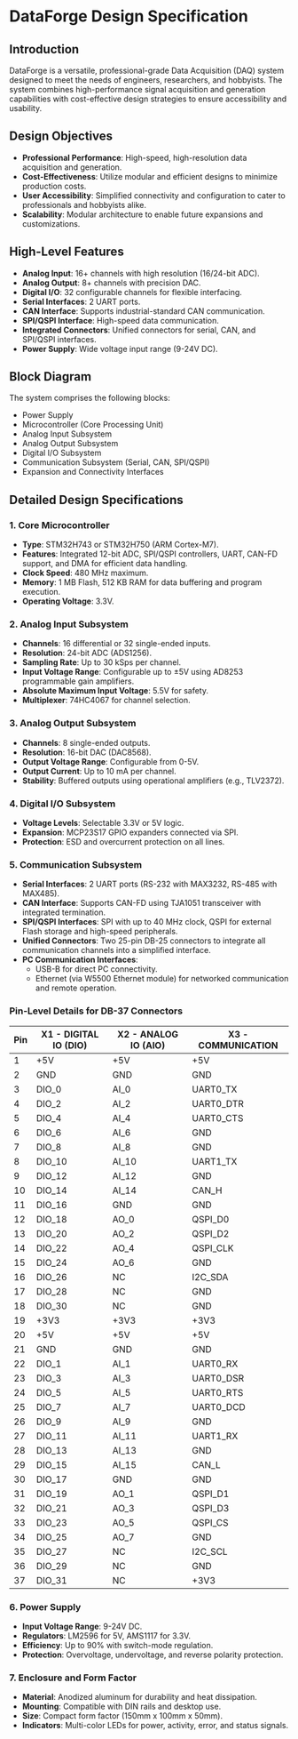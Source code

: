 # DataForge Design Specification

## Introduction

DataForge is a versatile, professional-grade Data Acquisition (DAQ) system designed to meet the needs of engineers, researchers, and hobbyists. The system combines high-performance signal acquisition and generation capabilities with cost-effective design strategies to ensure accessibility and usability.

## Design Objectives

- **Professional Performance**: High-speed, high-resolution data acquisition and generation.
- **Cost-Effectiveness**: Utilize modular and efficient designs to minimize production costs.
- **User Accessibility**: Simplified connectivity and configuration to cater to professionals and hobbyists alike.
- **Scalability**: Modular architecture to enable future expansions and customizations.

## High-Level Features

- **Analog Input**: 16+ channels with high resolution (16/24-bit ADC).
- **Analog Output**: 8+ channels with precision DAC.
- **Digital I/O**: 32 configurable channels for flexible interfacing.
- **Serial Interfaces**: 2 UART ports.
- **CAN Interface**: Supports industrial-standard CAN communication.
- **SPI/QSPI Interface**: High-speed data communication.
- **Integrated Connectors**: Unified connectors for serial, CAN, and SPI/QSPI interfaces.
- **Power Supply**: Wide voltage input range (9-24V DC).

## Block Diagram

The system comprises the following blocks:

- Power Supply
- Microcontroller (Core Processing Unit)
- Analog Input Subsystem
- Analog Output Subsystem
- Digital I/O Subsystem
- Communication Subsystem (Serial, CAN, SPI/QSPI)
- Expansion and Connectivity Interfaces

## Detailed Design Specifications

### 1. Core Microcontroller

- **Type**: STM32H743 or STM32H750 (ARM Cortex-M7).
- **Features**: Integrated 12-bit ADC, SPI/QSPI controllers, UART, CAN-FD support, and DMA for efficient data handling.
- **Clock Speed**: 480 MHz maximum.
- **Memory**: 1 MB Flash, 512 KB RAM for data buffering and program execution.
- **Operating Voltage**: 3.3V.

### 2. Analog Input Subsystem

- **Channels**: 16 differential or 32 single-ended inputs.
- **Resolution**: 24-bit ADC (ADS1256).
- **Sampling Rate**: Up to 30 kSps per channel.
- **Input Voltage Range**: Configurable up to ±5V using AD8253 programmable gain amplifiers.
- **Absolute Maximum Input Voltage**: 5.5V for safety.
- **Multiplexer**: 74HC4067 for channel selection.

### 3. Analog Output Subsystem

- **Channels**: 8 single-ended outputs.
- **Resolution**: 16-bit DAC (DAC8568).
- **Output Voltage Range**: Configurable from 0-5V.
- **Output Current**: Up to 10 mA per channel.
- **Stability**: Buffered outputs using operational amplifiers (e.g., TLV2372).

### 4. Digital I/O Subsystem

- **Voltage Levels**: Selectable 3.3V or 5V logic.
- **Expansion**: MCP23S17 GPIO expanders connected via SPI.
- **Protection**: ESD and overcurrent protection on all lines.

### 5. Communication Subsystem

- **Serial Interfaces**: 2 UART ports (RS-232 with MAX3232, RS-485 with MAX485).
- **CAN Interface**: Supports CAN-FD using TJA1051 transceiver with integrated termination.
- **SPI/QSPI Interfaces**: SPI with up to 40 MHz clock, QSPI for external Flash storage and high-speed peripherals.
- **Unified Connectors**: Two 25-pin DB-25 connectors to integrate all communication channels into a simplified interface.
- **PC Communication Interfaces**:
  - USB-B for direct PC connectivity.
  - Ethernet (via W5500 Ethernet module) for networked communication and remote operation.

### Pin-Level Details for DB-37 Connectors

| Pin | X1 - DIGITAL IO (DIO) | X2 - ANALOG IO (AIO) | X3 - COMMUNICATION |
|-----|------------------------|----------------------|--------------------|
| 1   | +5V                    | +5V                  | +5V                |
| 2   | GND                    | GND                  | GND                |
| 3   | DIO_0                  | AI_0                 | UART0_TX           |
| 4   | DIO_2                  | AI_2                 | UART0_DTR          |
| 5   | DIO_4                  | AI_4                 | UART0_CTS          |
| 6   | DIO_6                  | AI_6                 | GND                |
| 7   | DIO_8                  | AI_8                 | GND                |
| 8   | DIO_10                 | AI_10                | UART1_TX           |
| 9   | DIO_12                 | AI_12                | GND                |
| 10  | DIO_14                 | AI_14                | CAN_H              |
| 11  | DIO_16                 | GND                  | GND                |
| 12  | DIO_18                 | AO_0                 | QSPI_D0            |
| 13  | DIO_20                 | AO_2                 | QSPI_D2            |
| 14  | DIO_22                 | AO_4                 | QSPI_CLK           |
| 15  | DIO_24                 | AO_6                 | GND                |
| 16  | DIO_26                 | NC                   | I2C_SDA            |
| 17  | DIO_28                 | NC                   | GND                |
| 18  | DIO_30                 | NC                   | GND                |
| 19  | +3V3                   | +3V3                 | +3V3               |
| 20  | +5V                    | +5V                  | +5V                |
| 21  | GND                    | GND                  | GND                |
| 22  | DIO_1                  | AI_1                 | UART0_RX           |
| 23  | DIO_3                  | AI_3                 | UART0_DSR          |
| 24  | DIO_5                  | AI_5                 | UART0_RTS          |
| 25  | DIO_7                  | AI_7                 | UART0_DCD          |
| 26  | DIO_9                  | AI_9                 | GND                |
| 27  | DIO_11                 | AI_11                | UART1_RX           |
| 28  | DIO_13                 | AI_13                | GND                |
| 29  | DIO_15                 | AI_15                | CAN_L              |
| 30  | DIO_17                 | GND                  | GND                |
| 31  | DIO_19                 | AO_1                 | QSPI_D1            |
| 32  | DIO_21                 | AO_3                 | QSPI_D3            |
| 33  | DIO_23                 | AO_5                 | QSPI_CS            |
| 34  | DIO_25                 | AO_7                 | GND                |
| 35  | DIO_27                 | NC                   | I2C_SCL            |
| 36  | DIO_29                 | NC                   | GND                |
| 37  | DIO_31                 | NC                   | +3V3               |

### 6. Power Supply

- **Input Voltage Range**: 9-24V DC.
- **Regulators**: LM2596 for 5V, AMS1117 for 3.3V.
- **Efficiency**: Up to 90% with switch-mode regulation.
- **Protection**: Overvoltage, undervoltage, and reverse polarity protection.

### 7. Enclosure and Form Factor

- **Material**: Anodized aluminum for durability and heat dissipation.
- **Mounting**: Compatible with DIN rails and desktop use.
- **Size**: Compact form factor (150mm x 100mm x 50mm).
- **Indicators**: Multi-color LEDs for power, activity, error, and status signals.
